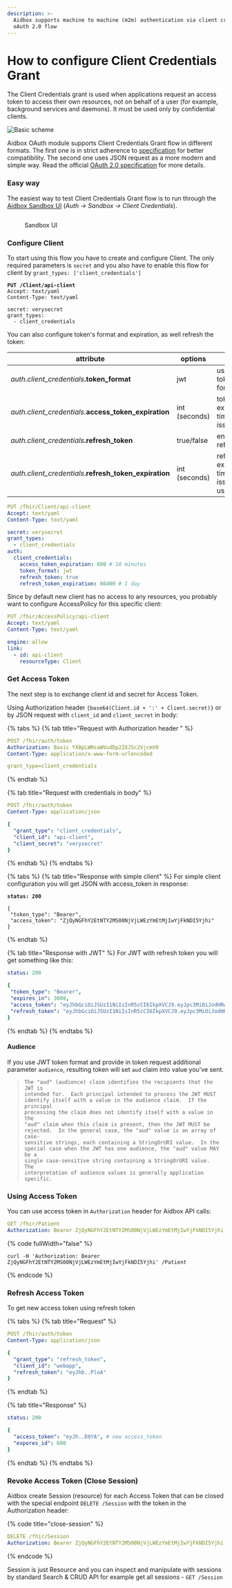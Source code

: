```yaml
---
description: >-
  Aidbox supports machine to machine (m2m) authentication via client credentials
  oAuth 2.0 flow
---
```


# How to configure Client Credentials Grant

The Client Credentials grant is used when applications request an access token to access their own resources, not on behalf of a user (for example, background services and daemons). It must be used only by confidential clients.

![Basic scheme](<../../../.gitbook/assets/f1f7a1f5-30e2-46e6-a7e2-e6e4a8fd4efd (1).svg>)

Aidbox OAuth module supports Client Credentials Grant flow in different formats. The first one is in strict adherence to [specification](https://tools.ietf.org/html/rfc6749#section-4.4.2) for better compatibility. The second one uses JSON request as a more modern and simple way. Read the official [OAuth 2.0 specification](https://tools.ietf.org/html/rfc6749#section-4.4) for more details.

### Easy way

The easiest way to test Client Credentials Grant flow is to run through the [Aidbox Sandbox UI](client-credentials-grant.md#auth-sandbox) (_Auth -> Sandbox -> Client Credentials_).

<figure><img src="../../../.gitbook/assets/016836ab-2b47-4ff1-bd81-5fd5f8896f6d.png" alt=""><figcaption><p>Sandbox UI</p></figcaption></figure>

### Configure Client

To start using this flow you have to create and configure Client. The only required parameters is `secret` and you also have to enable this flow for client by `grant_types: ['client_credentials']`

<pre class="language-yaml"><code class="lang-yaml"><strong>PUT /Client/api-client
</strong>Accept: text/yaml
Content-Type: text/yaml

secret: verysecret
grant_types:
  - client_credentials
</code></pre>

You can also configure token's format and expiration, as well refresh the token:

| attribute                                                 | options       | desc                                                    |
| --------------------------------------------------------- | ------------- | ------------------------------------------------------- |
| _auth.client\_credentials_**.token\_format**              | jwt           | use access token in jwt format                          |
| _auth.client\_credentials._**access\_token\_expiration**  | int (seconds) | token expiration time from issued at                    |
| _auth.client\_credentials_**.refresh\_token**             | true/false    | enable refresh\_token                                   |
| _auth.client\_credentials_**.refresh\_token\_expiration** | int (seconds) | refresh token expiration time from issued or last usage |

```yaml
PUT /fhir/Client/api-client
Accept: text/yaml
Content-Type: text/yaml

secret: verysecret
grant_types:
  - client_credentials
auth:
  client_credentials:
    access_token_expiration: 600 # 10 minutes
    token_format: jwt
    refresh_token: true
    refresh_token_expiration: 86400 # 1 day
```

Since by default new client has no access to any resources, you probably want to configure AccessPolicy for this specific client:

```yaml
PUT /fhir/AccessPolicy/api-client
Accept: text/yaml
Content-Type: text/yaml

engine: allow
link:
  - id: api-client
    resourceType: Client
```

### Get Access Token

The next step is to exchange client id and secret for Access Token.

Using Authorization header `{base64(Client.id + ':' + Client.secret)}` or by JSON request with `client_id` and `client_secret` in body:

{% tabs %}
{% tab title="Request with Authorization header " %}
```yaml
POST /fhir/auth/token
Authorization: Basic YXBpLWNsaWVudDp2ZXJ5c2VjcmV0
Content-Type: application/x-www-form-urlencoded

grant_type=client_credentials
```
{% endtab %}

{% tab title="Request with credentials in body" %}
```yaml
POST /fhir/auth/token
Content-Type: application/json

{
  "grant_type": "client_credentials",
  "client_id": "api-client",
  "client_secret": "verysecret"
}
```
{% endtab %}
{% endtabs %}

{% tabs %}
{% tab title="Response with simple client" %}
For simple client configuration you will get JSON with access\_token in response:

<pre class="language-yaml"><code class="lang-yaml"><strong>status: 200
</strong>
{
 "token_type": "Bearer",
 "access_token": "ZjQyNGFhY2EtNTY2MS00NjVjLWEzYmEtMjIwYjFkNDI5Yjhi"
} 
</code></pre>
{% endtab %}

{% tab title="Response with JWT" %}
For JWT with refresh token you will get something like this:

```yaml
status: 200

{
 "token_type": "Bearer",
 "expires_in": 3000,
 "access_token": "eyJhbGciOiJSUzI1NiIsInR5cCI6IkpXVCJ9.eyJpc3MiOiJodHRwOi8vbG9jYWxob3N0OjgwODEiLCJzdWIiOiJhdXRoLWNsaWVudCIsImlhdCI6MTU1NDQ3MDA3NCwianRpIjoiOWJlMTY1YzMtOTQzZS00NGU0LTkxMWEtYzk1OGY3MWRhMTdkIiwiYXVkIjoiaHR0cDovL3Jlc291cmNlLnNlcnZlci5jb20iLCJleHAiOjE1NTQ0NzMwNzR9.cR9N1Z-pKidENTrtYu5aVADRzAigZM6RvoFAzbeLkBecRcY03j4VVXnqRG1yJo744FvJ0qfetHQ2JTSQFxLrtQ",
 "refresh_token": "eyJhbGciOiJSUzI1NiIsInR5cCI6IkpXVCJ9.eyJpc3MiOiJodHRwOi8vbG9jYWxob3N0OjgwODEiLCJzdWIiOiJhdXRoLWNsaWVudCIsImp0aSI6IjliZTE2NWMzLTk0M2UtNDRlNC05MTFhLWM5NThmNzFkYTE3ZCIsInR5cCI6InJlZnJlc2gifQ.lsxtjkW0MVku4lh1W-vOEz-4wJjRN-Dkmbt2NpjezPAGj-z7FBGVyKVfH8Q0nY0smuvUnkXEAxajIb_zZdXQtw"
}
```
{% endtab %}
{% endtabs %}

#### Audience

If you use JWT token format and provide in token request additional parameter `audience`, resulting token will set `aud` claim into value you've sent.

> ```
> The "aud" (audience) claim identifies the recipients that the JWT is
> intended for.  Each principal intended to process the JWT MUST
> identify itself with a value in the audience claim.  If the principal
> processing the claim does not identify itself with a value in the
> "aud" claim when this claim is present, then the JWT MUST be
> rejected.  In the general case, the "aud" value is an array of case-
> sensitive strings, each containing a StringOrURI value.  In the
> special case when the JWT has one audience, the "aud" value MAY be a
> single case-sensitive string containing a StringOrURI value.  The
> interpretation of audience values is generally application specific.
> ```

### Using Access Token

You can use access token in `Authorization` header for Aidbox API calls:

```yaml
GET /fhir/Patient
Authorization: Bearer ZjQyNGFhY2EtNTY2MS00NjVjLWEzYmEtMjIwYjFkNDI5Yjhi
```

{% code fullWidth="false" %}
```
curl -H 'Authorization: Bearer ZjQyNGFhY2EtNTY2MS00NjVjLWEzYmEtMjIwYjFkNDI5Yjhi' /Patient
```
{% endcode %}

### Refresh Access Token

To get new access token using refresh token

{% tabs %}
{% tab title="Request" %}
```yaml
POST /fhir/auth/token
Content-Type: application/json

{
  "grant_type": "refresh_token",
  "client_id": "webapp",
  "refresh_token": "eyJhb..PloA"
}
```
{% endtab %}

{% tab title="Response" %}
```yaml
status: 200

{
  "access_token": "eyJh..D8YA", # new access_token
  "expores_id": 600
}
```
{% endtab %}
{% endtabs %}

### Revoke Access Token (Close Session)

Aidbox create Session (resource) for each Access Token that can be closed with the special endpoint `DELETE /Session` with the token in the Authorization header:

{% code title="close-session" %}
```yaml
DELETE /fhir/Session
Authorization: Bearer ZjQyNGFhY2EtNTY2MS00NjVjLWEzYmEtMjIwYjFkNDI5Yjhi
```
{% endcode %}

Session is just Resource and you can inspect and manipulate with sessions by standard Search & CRUD API for example get all sessions - `GET /Session`

